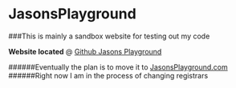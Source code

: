 # JasonsPlayground

###This is mainly a sandbox website for testing out my code

**Website located** @ [Github Jasons Playground](http://whereissql.github.io/JasonsPlayground/)

######Eventually the plan is to move it to [JasonsPlayground.com](http://www.JasonsPlayground.com)
######Right now I am in the process of changing registrars
